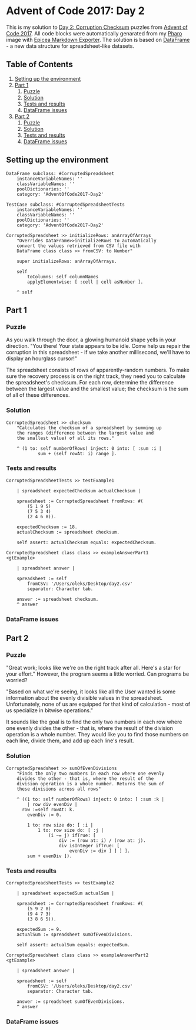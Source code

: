 
# Advent of Code 2017: Day 2

This is my solution to [Day 2: Corruption Checksum](http://adventofcode.com/2017/day/2) puzzles from [Advent of Code 2017](http://adventofcode.com/2017). All code blocks were automatically genarated from my [Pharo](https://pharo.org) image with [Epicea Markdown Exporter](https://medium.com/@i.oleks/epicea-markdown-exporter-2d594dd62cbd). The solution is based on [DataFrame](https://github.com/PolyMathOrg/DataFrame) - a new data structure for spreadsheet-like datasets.

## Table of Contents
1. [Setting up the environment](#setting-up-the-environment)
2. [Part 1](#part-1)
    1. [Puzzle](#puzzle)
    2. [Solution](#solution)
    3. [Tests and results](#tests-and-results)
    4. [DataFrame issues](#dataframe-issues)
3. [Part 2](#part-2)
    1. [Puzzle](#puzzle-1)
    2. [Solution](#solution-1)
    3. [Tests and results](#tests-and-results-1)
    4. [DataFrame issues](#dataframe-issues-1)

## Setting up the environment

```Smalltalk
DataFrame subclass: #CorruptedSpreadsheet
    instanceVariableNames: ''
    classVariableNames: ''
    poolDictionaries: ''
    category: 'AdventOfCode2017-Day2'
```

```Smalltalk
TestCase subclass: #CorruptedSpreadsheetTests
    instanceVariableNames: ''
    classVariableNames: ''
    poolDictionaries: ''
    category: 'AdventOfCode2017-Day2'
```

```Smalltalk
CorruptedSpreadsheet >> initializeRows: anArrayOfArrays
    "Overrides DataFrame>>initializeRows to automatically
    convert the values retrieved from CSV file with
    DataFrame class class >> fromCSV: to Number"
    
    super initializeRows: anArrayOfArrays.
    
    self
        toColumns: self columnNames
        applyElementwise: [ :cell | cell asNumber ].
        
    ^ self
```

## Part 1

### Puzzle
As you walk through the door, a glowing humanoid shape yells in your direction. "You there! Your state appears to be idle. Come help us repair the corruption in this spreadsheet - if we take another millisecond, we'll have to display an hourglass cursor!"

The spreadsheet consists of rows of apparently-random numbers. To make sure the recovery process is on the right track, they need you to calculate the spreadsheet's checksum. For each row, determine the difference between the largest value and the smallest value; the checksum is the sum of all of these differences.

### Solution

```Smalltalk
CorruptedSpreadsheet >> checksum
    "Calculates the checksum of a spreadsheet by summing up
    the ranges (difference between the largest value and
    the smallest value) of all its rows."

    ^ (1 to: self numberOfRows) inject: 0 into: [ :sum :i |
            sum + (self rowAt: i) range ].
```

### Tests and results

```Smalltalk
CorruptedSpreadsheetTests >> testExample1

    | spreadsheet expectedChecksum actualChecksum |
    
    spreadsheet := CorruptedSpreadsheet fromRows: #(
        (5 1 9 5)
        (7 5 3 4)
        (2 4 6 8)).
        
    expectedChecksum := 18.
    actualChecksum := spreadsheet checksum.
    
    self assert: actualChecksum equals: expectedChecksum.
```

```Smalltalk
CorruptedSpreadsheet class class >> exampleAnswerPart1
<gtExample>

    | spreadsheet answer |
    
    spreadsheet := self
        fromCSV: '/Users/oleks/Desktop/day2.csv'
        separator: Character tab.

    answer := spreadsheet checksum.
    ^ answer
```

### DataFrame issues

## Part 2

### Puzzle
"Great work; looks like we're on the right track after all. Here's a star for your effort." However, the program seems a little worried. Can programs be worried?

"Based on what we're seeing, it looks like all the User wanted is some information about the evenly divisible values in the spreadsheet. Unfortunately, none of us are equipped for that kind of calculation - most of us specialize in bitwise operations."

It sounds like the goal is to find the only two numbers in each row where one evenly divides the other - that is, where the result of the division operation is a whole number. They would like you to find those numbers on each line, divide them, and add up each line's result.

### Solution

```Smalltalk
CorruptedSpreadsheet >> sumOfEvenDivisions
    "Finds the only two numbers in each row where one evenly
    divides the other - that is, where the result of the
    division operation is a whole number. Returns the sum of
    these divisions across all rows"

    ^ ((1 to: self numberOfRows) inject: 0 into: [ :sum :k |
        | row div evenDiv |
      row :=self rowAt: k.
        evenDiv := 0.

        1 to: row size do: [ :i |
            1 to: row size do: [ :j |
                (i ~= j) ifTrue: [
                    div := (row at: i) / (row at: j).
                    div isInteger ifTrue: [
                        evenDiv := div ] ] ] ].
        sum + evenDiv ]).
```

### Tests and results

```Smalltalk
CorruptedSpreadsheetTests >> testExample2

    | spreadsheet expectedSum actualSum |
    
    spreadsheet := CorruptedSpreadsheet fromRows: #(
        (5 9 2 8)
        (9 4 7 3)
        (3 8 6 5)).
        
    expectedSum := 9.
    actualSum := spreadsheet sumOfEvenDivisions.
    
    self assert: actualSum equals: expectedSum.
```

```Smalltalk
CorruptedSpreadsheet class class >> exampleAnswerPart2
<gtExample>

    | spreadsheet answer |
    
    spreadsheet := self
        fromCSV: '/Users/oleks/Desktop/day2.csv'
        separator: Character tab.

    answer := spreadsheet sumOfEvenDivisions.
    ^ answer
```

### DataFrame issues
